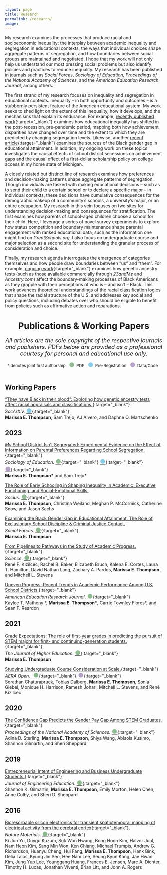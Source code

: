 ```yaml
---
layout: page
title: Research 
permalink: /research/
image:  
---
```


My research examines the processes that produce racial and socioeconomic inequality: the interplay between academic inequality and segregation in educational contexts, the ways that individual choices shape aggregate patterns of segregation, and how boundaries between social groups are maintained and negotiated. I hope that my work will not only help us understand our most pressing social problems but also identify policies and practices to reduce inequality. My research has been published in journals such as <i>Social Forces</i>, <i>Sociology of Education</i>, <i>Proceedings of the National Academy of Sciences</i>, and the <i>American Education Research Journal</i>, among others. 
 
The first strand of my research focuses on inequality and segregation in educational contexts. Inequality – in both opportunity and outcomes – is a stubbornly persistent feature of the American educational system. My work seeks to shed light on the extent of this inequality, how it develops, and the mechanisms that explain its endurance. For example, [recently published work](https://journals.sagepub.com/doi/10.3102/00028312221134769){:target="_blank"} examines how educational inequality has shifted in the post-recession, pre-pandemic period, mapping both how achievement disparities have changed over time and the extent to which they are predicted by changing segregation levels. Likewise, another [recent article](https://academic.oup.com/sf/advance-article/doi/10.1093/sf/soad110/7252817?utm_source=authortollfreelink&utm_campaign=sf&utm_medium=email&guestAccessKey=d1e2eb36-ec6f-4a90-9009-0f35b2201128){:target="_blank"} examines the sources of the Black gender gap in educational attainment. In addition, my ongoing work on these topics investigates the causal effects of school district secessions on achievement gaps and the causal effect of a first-dollar scholarship policy on college access in my home state of Michigan.
 
A closely related but distinct line of research examines how preferences and decision-making patterns shape aggregate patterns of segregation. Though individuals are tasked with making educational decisions – such as to send their child to a certain school or to declare a specific major – in individual contexts, these decisions have cumulative consequences for the demographic makeup of a community’s schools, a university’s major, or an entire occupation. My research in this vein focuses on two sites for understanding decision-making and consequences for stratification. The first examines how parents of school-aged children choose a school for their child. Here, I leverage a series of novel survey experiments to explore how status competition and boundary maintenance shape parental engagement with ranked educational data, such as the information one might find on <i>GreatSchools.org</i>. I also focus on undergraduate course and major selection as a second site for understanding the granular process of consideration and choice.
 
Finally, my research agenda interrogates the emergence of categories themselves and how people draw boundaries between “us” and “them”. For example, [ongoing work](https://osf.io/preprints/socarxiv/8tnrk/){:target="_blank"} examines how genetic ancestry tests (such as those available commercially through <i>23andMe</i> and <i>Ancestry.com</i>) affect the boundary-making processes of Black Americans as they grapple with their perceptions of who is – and isn’t – Black. This work advances theoretical understandings of the racial classification logics that shape the racial structure of the U.S. and addresses key social and policy questions, including debates over who should be eligible to benefit from policies such as affirmative action and reparations.

# <center>Publications & Working Papers</center>
<i><font size="4"> <center>All articles are the sole copyright of the respective journals and publishers. PDFs below are provided as a professional courtesy for personal and educational use only.</center> </font></i>
 <center> <font size="2">
 * denotes joint first authorship &nbsp;
<span style="font-size: 15pt; color:#8fbc8f;display: inline-block">●&nbsp;</span>PDF &nbsp;
<span style="font-size: 15pt; color:#87ceeb;display: inline-block">●&nbsp;</span>Pre-Registration &nbsp;
<span style="font-size: 15pt; color:#b5a2c8;display: inline-block">●&nbsp;</span>Data/Code &nbsp;
<!--colors -8fbc8f,87ceeb,b5a2c8  -->
 </font>
 </center>
  <br>
  

## Working Papers 

 [“They have Black in their blood”: Exploring how genetic ancestry tests affect racial appraisals and classifications.](https://osf.io/preprints/socarxiv/8tnrk/){:target="_blank"} <br>
 <i>SocArXiv.</i>&nbsp;[<span style="font-size: 15pt; color:#87ceeb">●</span>](https://osf.io/dj9pt/registrations){:target="_blank"}<br>
<b> Marissa E. Thompson</b>, Sam Trejo, AJ Alvero, and Daphne O. Martschenko 

## 2023 

 [<i>My</i> School District Isn't Segregated: Experimental Evidence on the Effect of Information on Parental Preferences Regarding School Segregation.](https://journals.sagepub.com/doi/full/10.1177/00380407231213342){:target="_blank"} <br>
<i>Sociology of Education.</i>&nbsp;[<span style="font-size: 15pt; color:#8fbc8f">●</span>](/research/Thompson_SOE_2023.pdf){:target="_blank"} [<span style="font-size: 15pt; color:#87ceeb">●</span>](https://osf.io/ucvt6){:target="_blank"} [<span style="font-size: 15pt; color:#b5a2c8">●</span>](https://github.com/sam-trejo/2023_08_socedu_seg_exp){:target="_blank"}<br>
<b> Marissa E. Thompson\*</b> and Sam Trejo\* 

[The Role of Early Schooling in Shaping Inequality in Academic, Executive Functioning, and Social-Emotional Skills.](https://journals.sagepub.com/doi/full/10.1177/23780231231199375) <br>
 <i>Socius.</i>&nbsp;[<span style="font-size: 15pt; color:#8fbc8f">●</span>](/research/Thompson_Socius_2023.pdf){:target="_blank"}<br>
<b> Marissa E. Thompson</b>, Christina Weiland, Meghan P. McCormick, Catherine Snow, and Jason Sachs 

[Examining the Black Gender Gap in Educational Attainment: The Role of Exclusionary School Discipline & Criminal Justice Contact.](https://academic.oup.com/sf/advance-article/doi/10.1093/sf/soad110/7252817?utm_source=authortollfreelink&utm_campaign=sf&utm_medium=email&guestAccessKey=d1e2eb36-ec6f-4a90-9009-0f35b2201128)<br>
 <i>Social Forces.</i>&nbsp;[<span style="font-size: 15pt; color:#8fbc8f">●</span>](/research/Thompson_SF_2023.pdf){:target="_blank"}<br>
<b> Marissa E. Thompson</b> 

[From Pipelines to Pathways in the Study of Academic Progress.](https://www.science.org/doi/abs/10.1126/science.adg5406?af=R&utm_source=sfmc&utm_medium=email&utm_campaign=SCIeToc&utm_content=alert&et_rid=623440394&et_cid=4710205){:target="_blank"}<br> 
<i>Science</i>.&nbsp;[<span style="font-size: 15pt; color:#8fbc8f">●</span>](/research/Kizilcec_Science_2023.pdf){:target="_blank"}<br>
René F. Kizilcec, Rachel B. Baker, Elizabeth Bruch, Kalena E. Cortes, Laura T. Hamilton, David Nathan Lang, Zachary A. Pardos, <b>Marissa E. Thompson </b>, and Mitchell L. Stevens

[Uneven Progress: Recent Trends in Academic Performance Among U.S. School Districts.](https://journals.sagepub.com/doi/10.3102/00028312221134769){:target="_blank"}<br> 
<i>American Education Research Journal</i>.&nbsp;[<span style="font-size: 15pt; color:#8fbc8f">●</span>](/research/Matheny_AERJ_2023.pdf){:target="_blank"}<br>
Kaylee T. Matheny \*, <b>Marissa E. Thompson\*</b>, Carrie Townley Flores\*, and Sean F. Reardon 

## 2021 

[Grade Expectations: The role of first-year grades in predicting the pursuit of STEM majors for first- and continuing-generation students.](https://www.tandfonline.com/doi/full/10.1080/00221546.2021.1907169){:target="_blank"} <br>
<i>The Journal of Higher Education.</i>&nbsp;[<span style="font-size: 15pt; color:#8fbc8f">●</span>](/research/Thompson_JHE_2021.pdf){:target="_blank"}<br>
<b>Marissa E. Thompson</b>  

[Studying Undergraduate Course Consideration at Scale.](https://journals.sagepub.com/doi/full/10.1177/2332858421991148){:target="_blank"}<br>
<i>AERA Open</i>.&nbsp;[<span style="font-size: 15pt; color:#8fbc8f">&nbsp;●</span>](/research/Chaturapruek_AERAOpen_2021.pdf){:target="_blank"}[<span style="font-size: 15pt; color:#b5a2c8">&nbsp;●</span>](https://www.openicpsr.org/openicpsr/project/130406/version/V1/view;jsessionid=078185F4BFFA1E3983DA91F06B8E66C4){:target="_blank"}<br>
Sorathan Chaturapruek, Tobias Dalberg, <b>Marissa E. Thompson</b>, Sonia Giebel, Monique H. Harrison, Ramesh Johari, Mitchell L. Stevens, and René Kizilcec

## 2020 

[The Confidence Gap Predicts the Gender Pay Gap Among STEM Graduates.](https://www.pnas.org/content/early/2020/11/10/2010269117){:target="_blank"} <br>
<i>Proceedings of the National Academy of Sciences.</i>&nbsp;[<span style="font-size: 15pt; color:#8fbc8f">●</span>](/research/Sterling_PNAS_2020.pdf){:target="_blank"}<br>
Adina D. Sterling, <b>Marissa E. Thompson</b>, Shiya Wang, Abisola Kusimo, Shannon Gilmartin, and Sheri Sheppard

## 2019 

[Entrepreneurial Intent of Engineering and Business Undergraduate Students.](https://onlinelibrary.wiley.com/doi/full/10.1002/jee.20283){:target="_blank"}<br>
<i>Journal of Engineering Education</i>.&nbsp;[<span style="font-size: 15pt; color:#8fbc8f">●</span>](/research/Gilmartin_JEE_2019.pdf){:target="_blank"}<br>
Shannon K. Gilmartin, <b>Marissa E. Thompson</b>, Emily Morton, Helen Chen, Anne Colby, and Sheri D. Sheppard

## 2016 

[Bioresorbable silicon electronics for transient spatiotemporal mapping of electrical activity from the cerebral cortex](https://www.nature.com/articles/nmat4624){:target="_blank"}.<br>
<i>Nature Materials</i>.&nbsp;[<span style="font-size: 15pt; color:#8fbc8f">●</span>](/research/Yu_NatureMaterials_2016.pdf){:target="_blank"}<br>
Ki Jun Yu, Duygu Kuzum, Suk Won Hwang, Bong Hoon Kim, Halvor Juul, Nam Heon Kim, Sang Min Won, Ken Chiang, Michael Trumpis, Andrew G. Richardson, Huanyu Cheng, Hui Fang, <b>Marissa E. Thompson</b>, Hank Bink, Delia Talos, Kyung Jin Seo, Hee Nam Lee, Seung Kyun Kang, Jae Hwan Kim, Jung Yup Lee, Younggang Huang, Frances E. Jensen, Marc A. Dichter, Timothy H. Lucas, Jonathan Viventi, Brian Litt, and John A. Rogers

